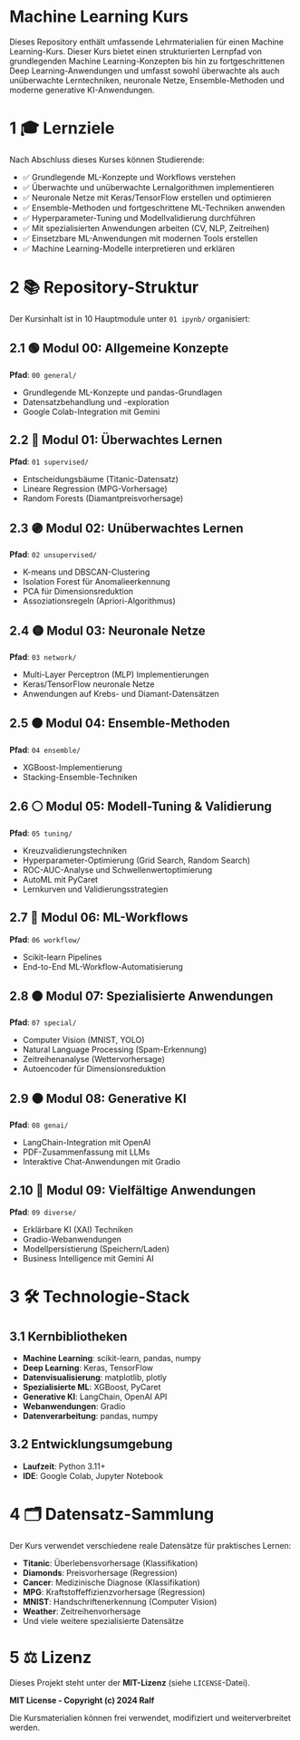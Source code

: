 # Machine Learning Kurs

Dieses Repository enthält umfassende Lehrmaterialien für einen Machine Learning-Kurs. Dieser Kurs bietet einen strukturierten Lernpfad von grundlegenden Machine Learning-Konzepten bis hin zu fortgeschrittenen Deep Learning-Anwendungen und umfasst sowohl überwachte als auch unüberwachte Lerntechniken, neuronale Netze, Ensemble-Methoden und moderne generative KI-Anwendungen.

# 1 🎓 Lernziele

Nach Abschluss dieses Kurses können Studierende:

- ✅ Grundlegende ML-Konzepte und Workflows verstehen
- ✅ Überwachte und unüberwachte Lernalgorithmen implementieren
- ✅ Neuronale Netze mit Keras/TensorFlow erstellen und optimieren
- ✅ Ensemble-Methoden und fortgeschrittene ML-Techniken anwenden
- ✅ Hyperparameter-Tuning und Modellvalidierung durchführen
- ✅ Mit spezialisierten Anwendungen arbeiten (CV, NLP, Zeitreihen)
- ✅ Einsetzbare ML-Anwendungen mit modernen Tools erstellen
- ✅ Machine Learning-Modelle interpretieren und erklären

# 2 📚 Repository-Struktur

Der Kursinhalt ist in 10 Hauptmodule unter `01 ipynb/` organisiert:

## 2.1 🟢 Modul 00: Allgemeine Konzepte
**Pfad**: `00 general/`
- Grundlegende ML-Konzepte und pandas-Grundlagen
- Datensatzbehandlung und -exploration
- Google Colab-Integration mit Gemini

## 2.2 🔵 Modul 01: Überwachtes Lernen
**Pfad**: `01 supervised/`
- Entscheidungsbäume (Titanic-Datensatz)
- Lineare Regression (MPG-Vorhersage)
- Random Forests (Diamantpreisvorhersage)

## 2.3 🟣 Modul 02: Unüberwachtes Lernen
**Pfad**: `02 unsupervised/`
- K-means und DBSCAN-Clustering
- Isolation Forest für Anomalieerkennung
- PCA für Dimensionsreduktion
- Assoziationsregeln (Apriori-Algorithmus)

## 2.4 🟡 Modul 03: Neuronale Netze
**Pfad**: `03 network/`
- Multi-Layer Perceptron (MLP) Implementierungen
- Keras/TensorFlow neuronale Netze
- Anwendungen auf Krebs- und Diamant-Datensätzen

## 2.5 🟠 Modul 04: Ensemble-Methoden
**Pfad**: `04 ensemble/`
- XGBoost-Implementierung
- Stacking-Ensemble-Techniken

## 2.6 ⚪ Modul 05: Modell-Tuning & Validierung
**Pfad**: `05 tuning/`
- Kreuzvalidierungstechniken
- Hyperparameter-Optimierung (Grid Search, Random Search)
- ROC-AUC-Analyse und Schwellenwertoptimierung
- AutoML mit PyCaret
- Lernkurven und Validierungsstrategien

## 2.7 🔴 Modul 06: ML-Workflows
**Pfad**: `06 workflow/`
- Scikit-learn Pipelines
- End-to-End ML-Workflow-Automatisierung

## 2.8 🟤 Modul 07: Spezialisierte Anwendungen
**Pfad**: `07 special/`
- Computer Vision (MNIST, YOLO)
- Natural Language Processing (Spam-Erkennung)
- Zeitreihenanalyse (Wettervorhersage)
- Autoencoder für Dimensionsreduktion

## 2.9 ⚫ Modul 08: Generative KI
**Pfad**: `08 genai/`
- LangChain-Integration mit OpenAI
- PDF-Zusammenfassung mit LLMs
- Interaktive Chat-Anwendungen mit Gradio

## 2.10 🔵 Modul 09: Vielfältige Anwendungen
**Pfad**: `09 diverse/`
- Erklärbare KI (XAI) Techniken
- Gradio-Webanwendungen
- Modellpersistierung (Speichern/Laden)
- Business Intelligence mit Gemini AI


# 3 🛠️ Technologie-Stack

## 3.1 Kernbibliotheken
- **Machine Learning**: scikit-learn, pandas, numpy
- **Deep Learning**: Keras, TensorFlow
- **Datenvisualisierung**: matplotlib, plotly
- **Spezialisierte ML**: XGBoost, PyCaret
- **Generative KI**: LangChain, OpenAI API
- **Webanwendungen**: Gradio
- **Datenverarbeitung**: pandas, numpy

## 3.2 Entwicklungsumgebung
- **Laufzeit**: Python 3.11+
- **IDE**: Google Colab, Jupyter Notebook



# 4 🗂️ Datensatz-Sammlung

Der Kurs verwendet verschiedene reale Datensätze für praktisches Lernen:
- **Titanic**: Überlebensvorhersage (Klassifikation)
- **Diamonds**: Preisvorhersage (Regression)
- **Cancer**: Medizinische Diagnose (Klassifikation)
- **MPG**: Kraftstoffeffizienzvorhersage (Regression)
- **MNIST**: Handschriftenerkennung (Computer Vision)
- **Weather**: Zeitreihenvorhersage
- Und viele weitere spezialisierte Datensätze


# 5 ⚖️ Lizenz


Dieses Projekt steht unter der **MIT-Lizenz** (siehe `LICENSE`-Datei).

**MIT License - Copyright (c) 2024 Ralf**

Die Kursmaterialien können frei verwendet, modifiziert und weiterverbreitet werden.